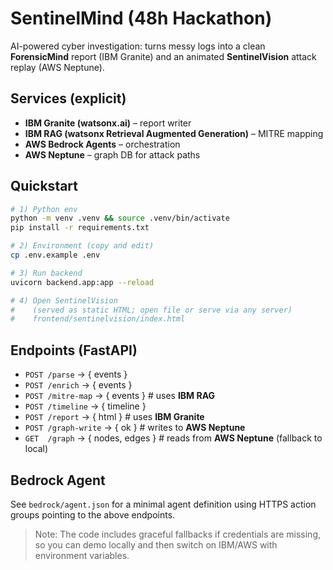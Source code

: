 # SentinelMind (48h Hackathon)

AI-powered cyber investigation: turns messy logs into a clean **ForensicMind** report (IBM Granite) and an animated **SentinelVision** attack replay (AWS Neptune).

## Services (explicit)
- **IBM Granite (watsonx.ai)** – report writer
- **IBM RAG (watsonx Retrieval Augmented Generation)** – MITRE mapping
- **AWS Bedrock Agents** – orchestration
- **AWS Neptune** – graph DB for attack paths

## Quickstart

```bash
# 1) Python env
python -m venv .venv && source .venv/bin/activate
pip install -r requirements.txt

# 2) Environment (copy and edit)
cp .env.example .env

# 3) Run backend
uvicorn backend.app:app --reload

# 4) Open SentinelVision
#    (served as static HTML; open file or serve via any server)
#    frontend/sentinelvision/index.html
```

## Endpoints (FastAPI)
- `POST /parse`        → { events }
- `POST /enrich`       → { events }
- `POST /mitre-map`    → { events }         # uses **IBM RAG**
- `POST /timeline`     → { timeline }
- `POST /report`       → { html }           # uses **IBM Granite**
- `POST /graph-write`  → { ok }             # writes to **AWS Neptune**
- `GET  /graph`        → { nodes, edges }   # reads from **AWS Neptune** (fallback to local)

## Bedrock Agent
See `bedrock/agent.json` for a minimal agent definition using HTTPS action groups pointing to the above endpoints.

> Note: The code includes graceful fallbacks if credentials are missing, so you can demo locally and then switch on IBM/AWS with environment variables.
